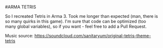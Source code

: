 #ARMA TETRIS

So I recreated Tetris in Arma 3. Took me longer than expected (man, there is so many quirks in this game).
I'm sure that code can be optimized (too many global variables), so if you want - feel free to add a Pull Request.

Music source: https://soundcloud.com/sanitaryum/original-tetris-theme-tetris
